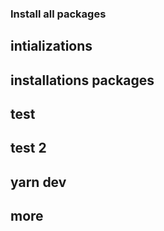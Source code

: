 ### Install all packages
## intializations
## installations packages
## test
## test 2
## yarn dev
## more 